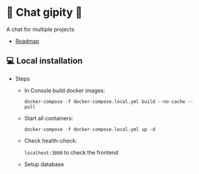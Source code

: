 # 🎯 Chat gipity 🎯

A chat for multiple projects

- [Roadmap](https://equatorial-dove-7cd.notion.site/Unnamed-Rust-Project-URP-Roadmap-705a396f297543f69711dd2c53be31c1)



## 💻 Local installation

- Steps

    * In Console build docker images:
  
      `docker-compose -f docker-compose.local.yml build --no-cache --pull`
    * Start all containers:

      `docker-compose -f docker-compose.local.yml up -d`
    * Check health-check:

      `localhost:3000` to check the frontend
    * Setup database
